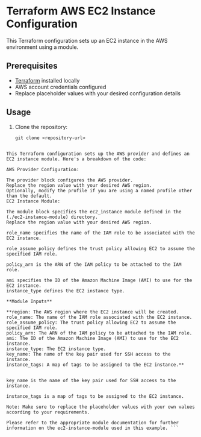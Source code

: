 # Terraform AWS EC2 Instance Configuration

This Terraform configuration sets up an EC2 instance in the AWS environment using a module.

## Prerequisites

- [Terraform](https://www.terraform.io/downloads.html) installed locally
- AWS account credentials configured
- Replace placeholder values with your desired configuration details

## Usage

1. Clone the repository:

   ```shell
   git clone <repository-url>

``` shell

This Terraform configuration sets up the AWS provider and defines an EC2 instance module. Here's a breakdown of the code:

AWS Provider Configuration:

The provider block configures the AWS provider.
Replace the region value with your desired AWS region.
Optionally, modify the profile if you are using a named profile other than the default.
EC2 Instance Module:

The module block specifies the ec2_instance module defined in the (./ec2-instance-module) directory.
Replace the region value with your desired AWS region.

role_name specifies the name of the IAM role to be associated with the EC2 instance.

role_assume_policy defines the trust policy allowing EC2 to assume the specified IAM role.

policy_arn is the ARN of the IAM policy to be attached to the IAM role.

ami specifies the ID of the Amazon Machine Image (AMI) to use for the EC2 instance.
instance_type defines the EC2 instance type.

**Module Inputs**

**region: The AWS region where the EC2 instance will be created.
role_name: The name of the IAM role associated with the EC2 instance.
role_assume_policy: The trust policy allowing EC2 to assume the specified IAM role.
policy_arn: The ARN of the IAM policy to be attached to the IAM role.
ami: The ID of the Amazon Machine Image (AMI) to use for the EC2 instance.
instance_type: The EC2 instance type.
key_name: The name of the key pair used for SSH access to the instance.
instance_tags: A map of tags to be assigned to the EC2 instance.**


key_name is the name of the key pair used for SSH access to the instance.

instance_tags is a map of tags to be assigned to the EC2 instance.

Note: Make sure to replace the placeholder values with your own values according to your requirements.

Please refer to the appropriate module documentation for further information on the ec2-instance-module used in this example. ```
